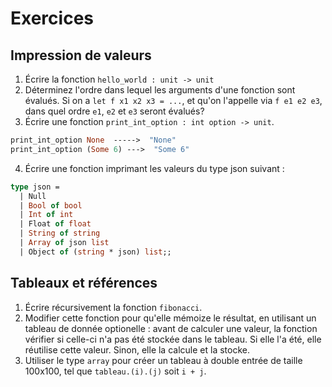 # Exercices

## Impression de valeurs

1. Écrire la fonction `hello_world : unit -> unit`
2. Déterminez l'ordre dans lequel les arguments d'une fonction sont évalués.
   Si on a `let f x1 x2 x3 = ...`, et qu'on l'appelle via `f e1 e2 e3`, dans quel ordre `e1`, `e2` et `e3` seront évalués?
3. Écrire une fonction `print_int_option : int option -> unit`.

```ocaml
print_int_option None  ----->  "None"
print_int_option (Some 6) --->  "Some 6"
```

4. Écrire une fonction imprimant les valeurs du type json suivant :

```ocaml
type json =
  | Null
  | Bool of bool
  | Int of int
  | Float of float
  | String of string
  | Array of json list
  | Object of (string * json) list;;
```

## Tableaux et références

1. Écrire récursivement la fonction `fibonacci`.
2. Modifier cette fonction pour qu'elle mémoize le résultat, en utilisant un
   tableau de donnée optionelle : avant de calculer une valeur, la fonction
   vérifier si celle-ci n'a pas été stockée dans le tableau. Si elle l'a été,
   elle réutilise cette valeur. Sinon, elle la calcule et la stocke.
3. Utiliser le type `array` pour créer un tableau à double entrée de taille
   100x100, tel que `tableau.(i).(j)` soit `i + j`.
